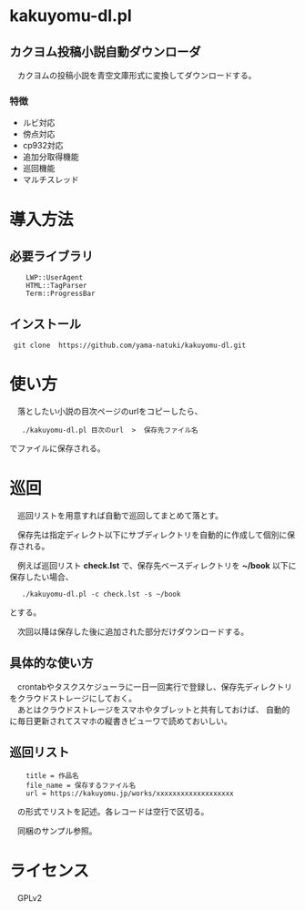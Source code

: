 kakuyomu-dl.pl
===============================

カクヨム投稿小説自動ダウンローダ
-------------------------------

　カクヨムの投稿小説を青空文庫形式に変換してダウンロードする。

### 特徴

- ルビ対応
- 傍点対応
- cp932対応
- 追加分取得機能
- 巡回機能
- マルチスレッド

# 導入方法

## 必要ライブラリ

```
    LWP::UserAgent
    HTML::TagParser
    Term::ProgressBar
```

## インストール

`  git clone  https://github.com/yama-natuki/kakuyomu-dl.git `

# 使い方

　落としたい小説の目次ページのurlをコピーしたら、

`    ./kakuyomu-dl.pl 目次のurl  >  保存先ファイル名 `

でファイルに保存される。

# 巡回

　巡回リストを用意すれば自動で巡回してまとめて落とす。

　保存先は指定ディレクト以下にサブディレクトリを自動的に作成して個別に保存される。

　例えば巡回リスト **check.lst** で、保存先ベースディレクトリを **~/book** 以下に保存したい場合、

`    ./kakuyomu-dl.pl -c check.lst -s ~/book `

とする。

　次回以降は保存した後に追加された部分だけダウンロードする。

## 具体的な使い方

　crontabやタスクスケジューラに一日一回実行で登録し、保存先ディレクトリをクラウドストレージにしておく。  
　あとはクラウドストレージをスマホやタブレットと共有しておけば、
自動的に毎日更新されてスマホの縦書きビューワで読めておいしい。

## 巡回リスト

```
    title = 作品名
    file_name = 保存するファイル名
    url = https://kakuyomu.jp/works/xxxxxxxxxxxxxxxxxxx
```
　の形式でリストを記述。各レコードは空行で区切る。

　同梱のサンプル参照。


# ライセンス
　GPLv2

